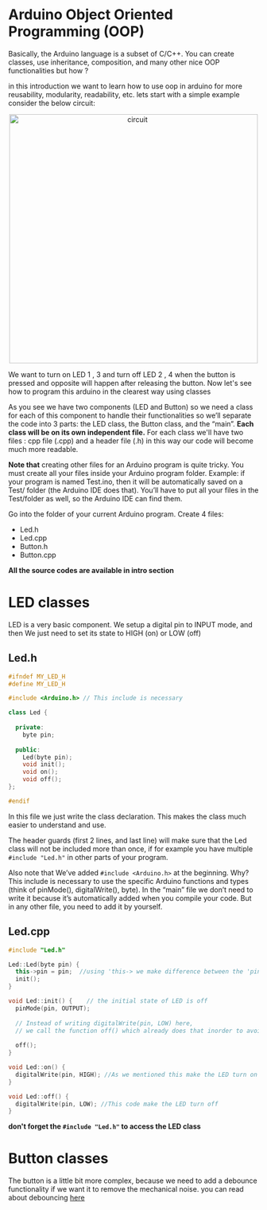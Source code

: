 # Arduino Object Oriented Programming (OOP)

Basically, the Arduino language is a subset of C/C++. You can create classes, use inheritance, composition, and many other nice OOP functionalities but how ?

in this introduction we want to learn how to use oop in arduino for more reusability, modularity, readability, etc.
lets start with a simple example
consider the below circuit:
<p align="center">
  <img src="https://roboticsbackend.com/wp-content/uploads/2019/05/schema_button.jpg" width="500" hight="100" alt="circuit">
</p>

We want to turn on LED 1 , 3 and turn off LED 2 , 4 when the button is pressed and opposite will happen after releasing the button.
Now let's see how to program this arduino in the clearest way using classes 

As you see we have two components (LED and Button) so we need a class for each of this component to handle their functionalities so we’ll separate the code into 3 parts: the LED class, the Button class, and the “main”. **Each class will be on its own independent file.**
For each class we'll have two files : cpp file (.cpp) and a header file (.h) in this way our code will become much more readable. 

**Note that** creating other files for an Arduino program is quite tricky. You must create all your files inside your Arduino program folder. Example: if your program is named Test.ino, then it will be automatically saved on a Test/ folder (the Arduino IDE does that). You’ll have to put all your files in the Test/folder as well, so the Arduino IDE can find them.

Go into the folder of your current Arduino program. Create 4 files:

  * Led.h
  * Led.cpp
  * Button.h
  * Button.cpp

**All the source codes are available in intro section**

# LED classes
LED is a very basic component. We setup a digital pin to INPUT mode, and then We just need to set its state to HIGH (on) or LOW (off)

## Led.h 

```cpp
#ifndef MY_LED_H
#define MY_LED_H

#include <Arduino.h> // This include is necessary 

class Led {
  
  private:
    byte pin;
    
  public:
    Led(byte pin);
    void init();
    void on();
    void off();
};

#endif
```
In this file we just write the class declaration. This makes the class much easier to understand and use.

The header guards (first 2 lines, and last line) will make sure that the Led class will not be included more than once, if for example you have multiple <code>#include "Led.h"</code>
in other parts of your program.

Also note that We’ve added <code>#include <Arduino.h></code>
at the beginning. Why? This include is necessary to use the specific Arduino functions and types (think of pinMode(), digitalWrite(), byte). In the “main” file we don’t need to write it because it’s automatically added when you compile your code. But in any other file, you need to add it by yourself.
  
## Led.cpp

```cpp
#include "Led.h"

Led::Led(byte pin) {
  this->pin = pin;  //using 'this-> we make difference between the 'pin' attribute of the class and the local variable 'pin' '
  init();
}

void Led::init() {    // the initial state of LED is off
  pinMode(pin, OUTPUT);
  
  // Instead of writing digitalWrite(pin, LOW) here,
  // we call the function off() which already does that inorder to avoid duplicate code
  
  off();
}

void Led::on() {
  digitalWrite(pin, HIGH); //As we mentioned this make the LED turn on
}

void Led::off() {
  digitalWrite(pin, LOW); //This code make the LED turn off
}

```
**don't forget the <code>#include "Led.h"</code> to access the LED class**
 
# Button classes

The button is a little bit more complex, because we need to add a debounce functionality if we want it to remove the mechanical noise.
you can read about debouncing <a href="https://www.arduino.cc/en/Tutorial/BuiltInExamples/Debounce">here</a>


  
